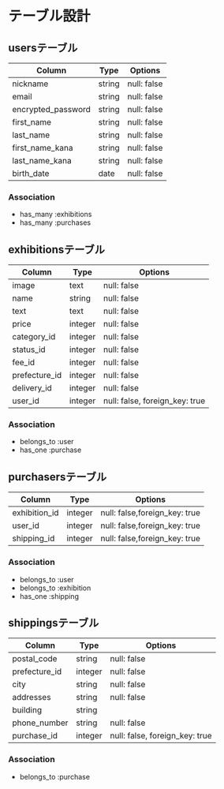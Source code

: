 # テーブル設計

## usersテーブル

| Column             | Type   | Options     |
| --------           | ------ | ----------- |
| nickname           | string | null: false |
| email              | string | null: false |
| encrypted_password | string | null: false |
| first_name         | string | null: false |
| last_name          | string | null: false |
| first_name_kana    | string | null: false |
| last_name_kana     | string | null: false |
| birth_date         | date   | null: false |

### Association
- has_many :exhibitions
- has_many :purchases

## exhibitionsテーブル

| Column        | Type    | Options                        |
| --------      | ------  | -----------                    |
| image         | text  | null: false                    |
| name          | string  | null: false                    |
| text          | text    | null: false                    |
| price         | integer | null: false                    |
| category_id   | integer | null: false                    |
| status_id     | integer | null: false                    |
| fee_id        | integer | null: false                    |
| prefecture_id | integer | null: false                    |
| delivery_id   | integer | null: false                    |
| user_id       | integer | null: false, foreign_key: true |

### Association
- belongs_to :user
- has_one :purchase

## purchasersテーブル

| Column         | Type    | Options                       |
| --------       | ------  | -----------                   |
| exhibition_id  | integer | null: false,foreign_key: true |
| user_id        | integer | null: false,foreign_key: true |
| shipping_id    | integer | null: false,foreign_key: true |

### Association
- belongs_to :user
- belongs_to :exhibition
- has_one :shipping


## shippingsテーブル

| Column        | Type    | Options                         |
| --------      | ------  | -----------                     |
| postal_code   | string  | null: false                     |
| prefecture_id | integer | null: false                     |
| city          | string  | null: false                     |
| addresses     | string  | null: false                     |
| building      | string  |                                 |
| phone_number  | string  | null: false                     |
| purchase_id   | integer | null: false, foreign_key: true  |

### Association
- belongs_to :purchase

